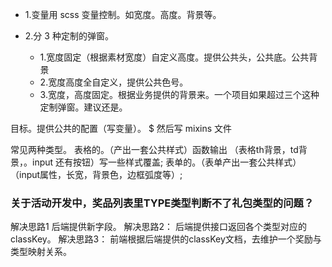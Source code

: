 - 1.变量用 scss 变量控制。如宽度。高度。背景等。

- 2.分 3 种定制的弹窗。 
  * 1.宽度固定（根据素材宽度）自定义高度。提供公共头，公共底。公共背景 
  * 2.宽度高度全自定义，提供公共色号。 
  * 3.宽度，高度固定。根据业务提供的背景来。一个项目如果超过三个这种定制弹窗。建议还是。

目标。提供公共的配置（写变量）。
\$
然后写 mixins 文件

常见两种类型。
表格的。（产出一套公共样式）函数输出 （表格th背景，td背景，。input 还有按钮）写一些样式覆盖;
表单的。（表单产出一套公共样式）（input属性，长宽，背景色，边框弧度等）;




### 关于活动开发中，奖品列表里TYPE类型判断不了礼包类型的问题？
解决思路1
后端提供新字段。
解决思路2：
后端提供接口返回各个类型对应的classKey。
解决思路3：
前端根据后端提供的classKey文档，去维护一个奖励与类型映射关系。
